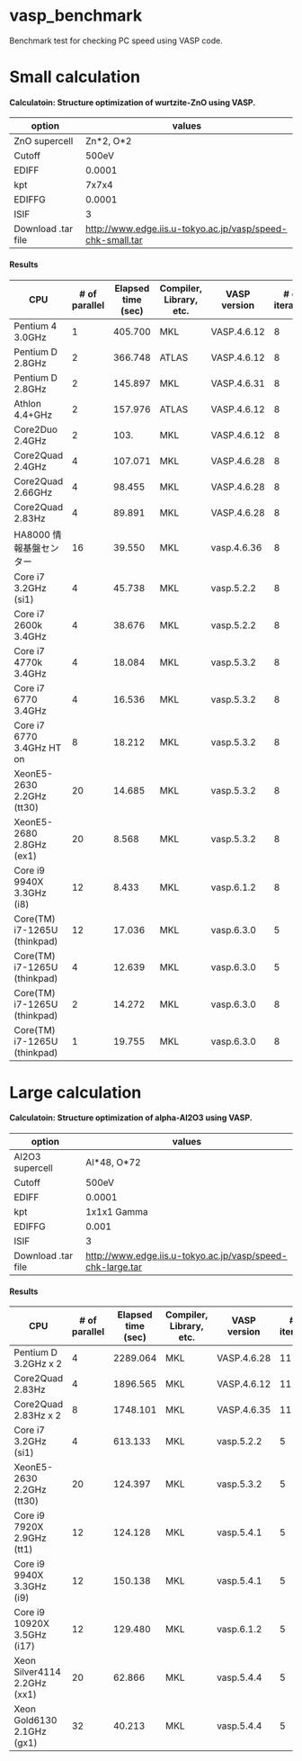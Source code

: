 # vasp_benchmark
Benchmark test for checking PC speed using VASP code.

# Small calculation
#### Calculatoin: Structure optimization of wurtzite-ZnO using VASP. 

| option | values |  
| ---- | ---- |
| ZnO supercell | Zn\*2, O\*2|  
| Cutoff | 500eV |
| EDIFF | 0.0001 |
| kpt | 7x7x4 |
| EDIFFG | 0.0001 |
| ISIF | 3  |
| Download .tar file | http://www.edge.iis.u-tokyo.ac.jp/vasp/speed-chk-small.tar  |

#### Results
| CPU  | # of parallel | Elapsed time (sec) | Compiler, Library, etc. |  VASP version | # of iteration | OS |
| ---- | ---- |---- |---- |---- |---- |--- |
| Pentium 4 3.0GHz  | 1 | 405.700	| MKL |  VASP.4.6.12 |  8 |CentOS |
| Pentium D 2.8GHz  | 2 | 366.748 | ATLAS | VASP.4.6.12 |  8 |CentOS |
| Pentium D 2.8GHz  | 2 | 145.897 | MKL | VASP.4.6.31| 8 |CentOS |
| Athlon 4.4+GHz  | 2 | 157.976	 | ATLAS | VASP.4.6.12| 8 |CentOS |
| Core2Duo 2.4GHz  | 2 |103. | MKL | VASP.4.6.12|  8 |  8 |CentOS |
| Core2Quad 2.4GHz  | 4 | 107.071 | MKL | VASP.4.6.28|  8 |CentOS |
| Core2Quad 2.66GHz  | 4 | 98.455 | MKL | VASP.4.6.28|   8 |CentOS |
| Core2Quad 2.83Hz  | 4 | 89.891 | MKL | VASP.4.6.28|   8 |CentOS |
| HA8000	情報基盤センター  | 16 | 39.550 | MKL | vasp.4.6.36|   8 |CentOS |
| Core i7 3.2GHz (si1) | 4 | 45.738 | MKL | vasp.5.2.2 |   8 |CentOS |
| Core i7 2600k 3.4GHz  | 4 |  38.676 | MKL | vasp.5.2.2 |   8 |CentOS |
| Core i7 4770k 3.4GHz  | 4 |  18.084 | MKL | vasp.5.3.2 |   8 |CentOS |
| Core i7 6770  3.4GHz  | 4 |  16.536 | MKL | vasp.5.3.2 |   8 |CentOS |
| Core i7 6770  3.4GHz HT on | 8 |  18.212 | MKL | vasp.5.3.2 |   8 |CentOS |
| XeonE5-2630  2.2GHz (tt30) | 20 |  14.685 | MKL | vasp.5.3.2 |   8 |CentOS |
| XeonE5-2680  2.8GHz (ex1) | 20 |  8.568 | MKL | vasp.5.3.2 |   8 |CentOS |
| Core i9 9940X 3.3GHz (i8) | 12 |  8.433 | MKL | vasp.6.1.2 |   8 |CentOS |
| Core(TM) i7-1265U (thinkpad) | 12 |   17.036 | MKL | vasp.6.3.0 |   5 |Win11-wsl2 Ubunt|
| Core(TM) i7-1265U (thinkpad) | 4 |   12.639 | MKL | vasp.6.3.0 |   5 |Win11-wsl2 Ubunt|
| Core(TM) i7-1265U (thinkpad) | 2 |   14.272 | MKL | vasp.6.3.0 |   8 |Win11-wsl2 Ubunt|
| Core(TM) i7-1265U (thinkpad) | 1 |   19.755 | MKL | vasp.6.3.0 |   8 |Win11-wsl2 Ubunt|



# Large calculation
#### Calculatoin: Structure optimization of alpha-Al2O3 using VASP. 

| option | values |  
| ---- | ---- |
| Al2O3 supercell | Al\*48, O\*72|  
| Cutoff | 500eV |
| EDIFF | 0.0001 |
| kpt | 1x1x1 Gamma |
| EDIFFG | 0.001 |
| ISIF | 3  |
| Download .tar file | http://www.edge.iis.u-tokyo.ac.jp/vasp/speed-chk-large.tar  |

#### Results
| CPU  | # of parallel | Elapsed time (sec) | Compiler, Library, etc. |  VASP version | # of iteration |
| ---- | ---- |---- |---- |---- |---- |
| Pentium D 3.2GHz x 2  | 4 | 2289.064 | MKL | VASP.4.6.28|  11 |
| Core2Quad 2.83Hz      | 4 | 1896.565 | MKL | VASP.4.6.12|   11 |
| Core2Quad 2.83Hz x 2  | 8 | 1748.101 | MKL | VASP.4.6.35|   11 |
| Core i7 3.2GHz (si1) | 4 | 613.133 | MKL | vasp.5.2.2 |   5 |
| XeonE5-2630  2.2GHz (tt30) | 20 |  124.397  | MKL | vasp.5.3.2 |   5 |
| Core i9 7920X 2.9GHz (tt1) | 12 |   124.128 | MKL | vasp.5.4.1 |   5 |
| Core i9 9940X 3.3GHz (i9) | 12 |   150.138 | MKL | vasp.5.4.1 |   5 |
| Core i9 10920X 3.5GHz (i17) | 12 |   129.480 | MKL | vasp.6.1.2 |   5 |
| Xeon Silver4114 2.2GHz (xx1) | 20 | 62.866 | MKL | vasp.5.4.4 |   5 |
| Xeon Gold6130 2.1GHz (gx1) | 32 | 40.213 | MKL | vasp.5.4.4 |   5 |





